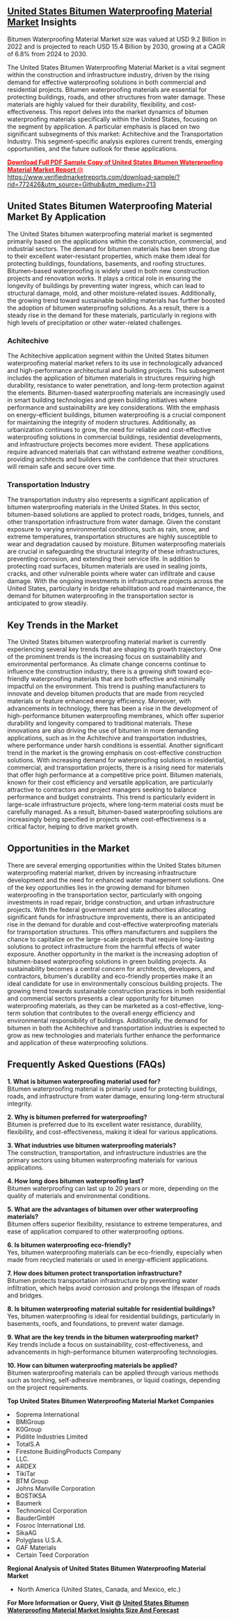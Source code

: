 <h2><a href="https://www.verifiedmarketreports.com/download-sample/?rid=772426&amp;utm_source=Github&amp;utm_medium=213" target="_blank">United States Bitumen Waterproofing Material Market</a> Insights</h2><p>Bitumen Waterproofing Material Market size was valued at USD 9.2 Billion in 2022 and is projected to reach USD 15.4 Billion by 2030, growing at a CAGR of 6.8% from 2024 to 2030.</p><p><div> <p>The United States Bitumen Waterproofing Material Market is a vital segment within the construction and infrastructure industry, driven by the rising demand for effective waterproofing solutions in both commercial and residential projects. Bitumen waterproofing materials are essential for protecting buildings, roads, and other structures from water damage. These materials are highly valued for their durability, flexibility, and cost-effectiveness. This report delves into the market dynamics of bitumen waterproofing materials specifically within the United States, focusing on the segment by application. A particular emphasis is placed on two significant subsegments of this market: Achitechive and the Transportation Industry. This segment-specific analysis explores current trends, emerging opportunities, and the future outlook for these applications. <a href="sample_report_link"><p><span class=""><span style="color: #ff0000;"><strong>Download Full PDF Sample Copy of United States Bitumen Waterproofing Material Market Report</strong> @ </span><a href="https://www.verifiedmarketreports.com/download-sample/?rid=772426&amp;utm_source=Github&amp;utm_medium=213" target="_blank">https://www.verifiedmarketreports.com/download-sample/?rid=772426&amp;utm_source=Github&amp;utm_medium=213</a></span></p></a> <h2>United States Bitumen Waterproofing Material Market By Application</h2> <p>The United States bitumen waterproofing material market is segmented primarily based on the applications within the construction, commercial, and industrial sectors. The demand for bitumen materials has been strong due to their excellent water-resistant properties, which make them ideal for protecting buildings, foundations, basements, and roofing structures. Bitumen-based waterproofing is widely used in both new construction projects and renovation works. It plays a critical role in ensuring the longevity of buildings by preventing water ingress, which can lead to structural damage, mold, and other moisture-related issues. Additionally, the growing trend toward sustainable building materials has further boosted the adoption of bitumen waterproofing solutions. As a result, there is a steady rise in the demand for these materials, particularly in regions with high levels of precipitation or other water-related challenges. <h3>Achitechive</h3> <p>The Achitechive application segment within the United States bitumen waterproofing material market refers to its use in technologically advanced and high-performance architectural and building projects. This subsegment includes the application of bitumen materials in structures requiring high durability, resistance to water penetration, and long-term protection against the elements. Bitumen-based waterproofing materials are increasingly used in smart building technologies and green building initiatives where performance and sustainability are key considerations. With the emphasis on energy-efficient buildings, bitumen waterproofing is a crucial component for maintaining the integrity of modern structures. Additionally, as urbanization continues to grow, the need for reliable and cost-effective waterproofing solutions in commercial buildings, residential developments, and infrastructure projects becomes more evident. These applications require advanced materials that can withstand extreme weather conditions, providing architects and builders with the confidence that their structures will remain safe and secure over time. <h3>Transportation Industry</h3> <p>The transportation industry also represents a significant application of bitumen waterproofing materials in the United States. In this sector, bitumen-based solutions are applied to protect roads, bridges, tunnels, and other transportation infrastructure from water damage. Given the constant exposure to varying environmental conditions, such as rain, snow, and extreme temperatures, transportation structures are highly susceptible to wear and degradation caused by moisture. Bitumen waterproofing materials are crucial in safeguarding the structural integrity of these infrastructures, preventing corrosion, and extending their service life. In addition to protecting road surfaces, bitumen materials are used in sealing joints, cracks, and other vulnerable points where water can infiltrate and cause damage. With the ongoing investments in infrastructure projects across the United States, particularly in bridge rehabilitation and road maintenance, the demand for bitumen waterproofing in the transportation sector is anticipated to grow steadily. <h2>Key Trends in the Market</h2> <p>The United States bitumen waterproofing material market is currently experiencing several key trends that are shaping its growth trajectory. One of the prominent trends is the increasing focus on sustainability and environmental performance. As climate change concerns continue to influence the construction industry, there is a growing shift toward eco-friendly waterproofing materials that are both effective and minimally impactful on the environment. This trend is pushing manufacturers to innovate and develop bitumen products that are made from recycled materials or feature enhanced energy efficiency. Moreover, with advancements in technology, there has been a rise in the development of high-performance bitumen waterproofing membranes, which offer superior durability and longevity compared to traditional materials. These innovations are also driving the use of bitumen in more demanding applications, such as in the Achitechive and transportation industries, where performance under harsh conditions is essential. Another significant trend in the market is the growing emphasis on cost-effective construction solutions. With increasing demand for waterproofing solutions in residential, commercial, and transportation projects, there is a rising need for materials that offer high performance at a competitive price point. Bitumen materials, known for their cost efficiency and versatile application, are particularly attractive to contractors and project managers seeking to balance performance and budget constraints. This trend is particularly evident in large-scale infrastructure projects, where long-term material costs must be carefully managed. As a result, bitumen-based waterproofing solutions are increasingly being specified in projects where cost-effectiveness is a critical factor, helping to drive market growth. <h2>Opportunities in the Market</h2> <p>There are several emerging opportunities within the United States bitumen waterproofing material market, driven by increasing infrastructure development and the need for enhanced water management solutions. One of the key opportunities lies in the growing demand for bitumen waterproofing in the transportation sector, particularly with ongoing investments in road repair, bridge construction, and urban infrastructure projects. With the federal government and state authorities allocating significant funds for infrastructure improvements, there is an anticipated rise in the demand for durable and cost-effective waterproofing materials for transportation structures. This offers manufacturers and suppliers the chance to capitalize on the large-scale projects that require long-lasting solutions to protect infrastructure from the harmful effects of water exposure. Another opportunity in the market is the increasing adoption of bitumen-based waterproofing solutions in green building projects. As sustainability becomes a central concern for architects, developers, and contractors, bitumen's durability and eco-friendly properties make it an ideal candidate for use in environmentally conscious building projects. The growing trend towards sustainable construction practices in both residential and commercial sectors presents a clear opportunity for bitumen waterproofing materials, as they can be marketed as a cost-effective, long-term solution that contributes to the overall energy efficiency and environmental responsibility of buildings. Additionally, the demand for bitumen in both the Achitechive and transportation industries is expected to grow as new technologies and materials further enhance the performance and application of these waterproofing solutions. <h2>Frequently Asked Questions (FAQs)</h2> <p><strong>1. What is bitumen waterproofing material used for?</strong><br>Bitumen waterproofing material is primarily used for protecting buildings, roads, and infrastructure from water damage, ensuring long-term structural integrity.</p> <p><strong>2. Why is bitumen preferred for waterproofing?</strong><br>Bitumen is preferred due to its excellent water resistance, durability, flexibility, and cost-effectiveness, making it ideal for various applications.</p> <p><strong>3. What industries use bitumen waterproofing materials?</strong><br>The construction, transportation, and infrastructure industries are the primary sectors using bitumen waterproofing materials for various applications.</p> <p><strong>4. How long does bitumen waterproofing last?</strong><br>Bitumen waterproofing can last up to 20 years or more, depending on the quality of materials and environmental conditions.</p> <p><strong>5. What are the advantages of bitumen over other waterproofing materials?</strong><br>Bitumen offers superior flexibility, resistance to extreme temperatures, and ease of application compared to other waterproofing options.</p> <p><strong>6. Is bitumen waterproofing eco-friendly?</strong><br>Yes, bitumen waterproofing materials can be eco-friendly, especially when made from recycled materials or used in energy-efficient applications.</p> <p><strong>7. How does bitumen protect transportation infrastructure?</strong><br>Bitumen protects transportation infrastructure by preventing water infiltration, which helps avoid corrosion and prolongs the lifespan of roads and bridges.</p> <p><strong>8. Is bitumen waterproofing material suitable for residential buildings?</strong><br>Yes, bitumen waterproofing is ideal for residential buildings, particularly in basements, roofs, and foundations, to prevent water damage.</p> <p><strong>9. What are the key trends in the bitumen waterproofing market?</strong><br>Key trends include a focus on sustainability, cost-effectiveness, and advancements in high-performance bitumen waterproofing technologies.</p> <p><strong>10. How can bitumen waterproofing materials be applied?</strong><br>Bitumen waterproofing materials can be applied through various methods such as torching, self-adhesive membranes, or liquid coatings, depending on the project requirements.</p></div></p><p><strong>Top United States Bitumen Waterproofing Material Market Companies</strong></p><div data-test-id=""><p><li>Soprema International</li><li> BMlGroup</li><li> K0Group</li><li> Pidilite lndustries Limited</li><li> TotalS.A</li><li> Firestone BuidingProducts Company</li><li>LLC.</li><li> ARDEX</li><li> TikiTar</li><li> BTM Group</li><li> Johns Manville Corporation</li><li> BOSTIKSA</li><li> Baumerk</li><li> Technonicol Corporation</li><li> BauderGmbH</li><li> Fosroc International Ltd.</li><li> SikaAG</li><li> Polyglass U.S.A.</li><li> GAF Materials</li><li> Certain Teed Corporation</li></p><div><strong>Regional Analysis of&nbsp;United States Bitumen Waterproofing Material Market</strong></div><ul><li dir="ltr"><p dir="ltr">North America&nbsp;(United States, Canada, and Mexico, etc.)</p></li></ul><p><strong>For More Information or Query, Visit @&nbsp;</strong><strong><a href="https://www.verifiedmarketreports.com/product/bitumen-waterproofing-material-market/?utm_source=Github&amp;utm_medium=213" target="_blank">United States Bitumen Waterproofing Material Market Insights Size And Forecast</a></strong></p></div>
